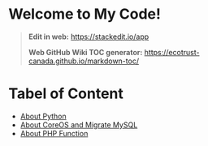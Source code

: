 
# Welcome to My Code! 

> **Edit in web:** https://stackedit.io/app
> 
> **Web GitHub Wiki TOC generator:** https://ecotrust-canada.github.io/markdown-toc/


Tabel of Content
================

- [About Python](code_python.md)
- [About CoreOS and Migrate MySQL](install_coreos_mysql.md)
- [About PHP Function](code_php.md)
<!--stackedit_data:
eyJoaXN0b3J5IjpbLTcyODI2MzQwM119
-->